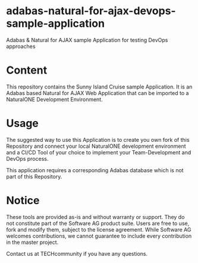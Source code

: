 # adabas-natural-for-ajax-devops-sample-application
Adabas &amp; Natural for AJAX sample Application for testing DevOps approaches

# Content
This repository contains the Sunny Island Cruise sample Application. It is an Adabas based Natural for AJAX Web Application that can be imported to a NaturalONE Development Environment.

# Usage
The suggested way to use this Application is to create you own fork of this Repository and connect your local NaturalONE development environment and a CI/CD Tool of your choice to implement your Team-Development and DevOps process.

This application requires a corresponding Adabas database which is not part of this Repository.

# Notice
These tools are provided as-is and without warranty or support. They do not constitute part of the Software AG product suite. Users are free to use, fork and modify them, subject to the license agreement. While Software AG welcomes contributions, we cannot guarantee to include every contribution in the master project.

Contact us at TECHcommunity if you have any questions.
